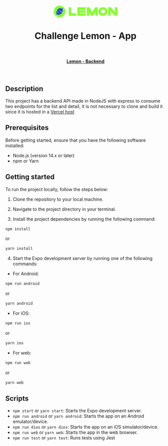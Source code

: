 <h1 align="center">
  <br>
  <img src="https://raw.githubusercontent.com/martinbobbio/app-challenge-lemon/master/assets/images/lemon-logo.png" width="200">
  <br><br>
  Challenge Lemon - App
  <br>
  <br>
</h1>
<h4 align="center">
  <a href="https://github.com/martinbobbio/backend-challenge-lemon">Lemon - Backend</a>
</h4>
<br>

## Description

This project has a backend API made in NodeJS with express to consume two endpoints for the list and detail, it is not necessary to clone and build it since it is hosted in a <a href="https://github.com/martinbobbio/backend-challenge-lemon">Vercel host</a>

## Prerequisites

Before getting started, ensure that you have the following software installed:

- Node.js (version 14.x or later)
- npm or Yarn

## Getting started

To run the project locally, follow the steps below:

1. Clone the repository to your local machine.

2. Navigate to the project directory in your terminal.

3. Install the project dependencies by running the following command:

```bash
npm install
```

or

```bash
yarn install
```

4. Start the Expo development server by running one of the following commands:

- For Android:

```bash
npm run android
```

or

```bash
yarn android
```

- For iOS:

```bash
npm run ios
```

or

```bash
yarn ios
```

- For web:

```bash
npm run web
```

or

```bash
yarn web
```

## Scripts

- `npm start` or `yarn start`: Starts the Expo development server.
- `npm run android` or `yarn android`: Starts the app on an Android emulator/device.
- `npm run dios` or `yarn dios`: Starts the app on an iOS simulator/device.
- `npm run web` or `yarn web`: Starts the app in the web browser.
- `npm run test` or `yarn test`: Runs tests using Jest
